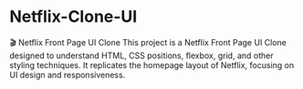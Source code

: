 # Netflix-Clone-UI
🎬 Netflix Front Page UI Clone This project is a Netflix Front Page UI Clone designed to understand HTML, CSS positions, flexbox, grid, and other styling techniques. It replicates the homepage layout of Netflix, focusing on UI design and responsiveness.
